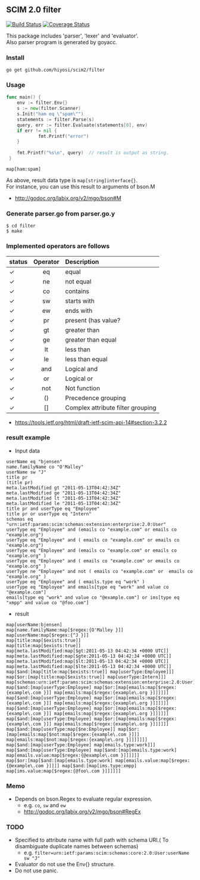 ## SCIM 2.0 filter
[![Build Status](https://travis-ci.org/hiyosi/filter.svg?branch=master)](https://travis-ci.org/hiyosi/filter)
[![Coverage Status](https://coveralls.io/repos/github/hiyosi/filter/badge.svg?branch=master)](https://coveralls.io/github/hiyosi/filter?branch=master)

This package includes 'parser', 'lexer' and 'evaluator'.   
Also parser program is generated by goyacc.

### Install

```
go get github.com/hiyosi/scim2/filter
```

### Usage

```.go
func main() {
	env := filter.Env{}
	s := new(filter.Scanner)
	s.Init("ham eq \"spam\"")
	statements := filter.Parse(s)
	query, err := filter.Evaluate(statements[0], env)
	if err != nil {
	        fmt.Printf("error")
	}
    
	fmt.Printf("%s\n", query)  // result is output as string.
 }
```
```
map[ham:spam]
```

As above, result data type is ``` map[string]interface{} ```.  
For instance, you can use this result to arguments of bson.M
- http://godoc.org/labix.org/v2/mgo/bson#M

### Generate parser.go from parser.go.y

```
$ cd filter
$ make
```

### Implemented operators are follows

| status | Operator | Description |
|:-------|:--------:|:------------|
| ✓    | eq       | equal       |
| ✓    | ne       | not equal   |
| ✓    | co       | contains    |
| ✓    | sw       | starts with |
| ✓    | ew       | ends with   |
| ✓    | pr       | present (has value? |
| ✓    | gt       | greater than |
| ✓    | ge       | greater than equal |
| ✓    | lt       | less than |
| ✓    | le       | less than equal |
| ✓    | and      | Logical and |
| ✓    | or       | Logical or  |
| ✓    | not      | Not function |
| ✓    | ()       | Precedence grouping |
| ✓    | []       | Complex  attribute filter grouping |

- https://tools.ietf.org/html/draft-ietf-scim-api-14#section-3.2.2

### result example 
- Input data
```
userName eq "bjensen"
name.familyName co "O'Malley"
userName sw "J"
title pr
(title pr)
meta.lastModified gt "2011-05-13T04:42:34Z"
meta.lastModified ge "2011-05-13T04:42:34Z"
meta.lastModified lt "2011-05-13T04:42:34Z"
meta.lastModified le "2011-05-13T04:42:34Z"
title pr and userType eq "Employee"
title pr or userType eq "Intern"
schemas eq "urn:ietf:params:scim:schemas:extension:enterprise:2.0:User"
userType eq "Employee" and (emails co "example.com" or emails co "example.org")
userType eq "Employee" and ( emails co "example.com" or emails co "example.org")
userType eq "Employee" and (emails co "example.com" or emails co "example.org" )
userType eq "Employee" and ( emails co "example.com" or emails co "example.org" )
userType ne "Employee" and not ( emails co "example.com" or  emails co "example.org" )
userType eq "Employee" and ( emails.type eq "work" )
userType eq "Employee" and emails[type eq "work" and value co "@example.com"]
emails[type eq "work" and value co "@example.com"] or ims[type eq "xmpp" and value co "@foo.com"]
```
- result
```
map[userName:bjensen]
map[name.familyName:map[$regex:{O'Malley }]]
map[userName:map[$regex:{^J }]]
map[title:map[$exists:true]]
map[title:map[$exists:true]]
map[meta.lastModified:map[$gt:2011-05-13 04:42:34 +0000 UTC]]
map[meta.lastModified:map[$gte:2011-05-13 04:42:34 +0000 UTC]]
map[meta.lastModified:map[$lt:2011-05-13 04:42:34 +0000 UTC]]
map[meta.lastModified:map[$lte:2011-05-13 04:42:34 +0000 UTC]]
map[$and:[map[title:map[$exists:true]] map[userType:Employee]]]
map[$or:[map[title:map[$exists:true]] map[userType:Intern]]]
map[schemas:urn:ietf:params:scim:schemas:extension:enterprise:2.0:User]
map[$and:[map[userType:Employee] map[$or:[map[emails:map[$regex:{example\.com }]] map[emails:map[$regex:{example\.org }]]]]]]
map[$and:[map[userType:Employee] map[$or:[map[emails:map[$regex:{example\.com }]] map[emails:map[$regex:{example\.org }]]]]]]
map[$and:[map[userType:Employee] map[$or:[map[emails:map[$regex:{example\.com }]] map[emails:map[$regex:{example\.org }]]]]]]
map[$and:[map[userType:Employee] map[$or:[map[emails:map[$regex:{example\.com }]] map[emails:map[$regex:{example\.org }]]]]]]
map[$and:[map[userType:map[$ne:Employee]] map[$or:[map[emails:map[$not:map[$regex:{example\.com }]]] map[emails:map[$not:map[$regex:{example\.org }]]]]]]]
map[$and:[map[userType:Employee] map[emails.type:work]]]
map[$and:[map[userType:Employee] map[$and:[map[emails.type:work] map[emails.value:map[$regex:{@example\.com }]]]]]]
map[$or:[map[$and:[map[emails.type:work] map[emails.value:map[$regex:{@example\.com }]]]] map[$and:[map[ims.type:xmpp] map[ims.value:map[$regex:{@foo\.com }]]]]]]
```

### Memo
- Depends on bson.Regex to evaluate regular expression.
  - e.g. ```co```, ```sw``` and ```ew```
  - http://godoc.org/labix.org/v2/mgo/bson#RegEx

### TODO
- Specified to attribute name with full path with schema URI.( To disambiguate duplicate names between schemas)
  - e.g. ``` filter=urn:ietf:params:scim:schemas:core:2.0:User:userName sw "J" ```
- Evaluator do not use the Env{} structure.
- Do not use panic.  
  
